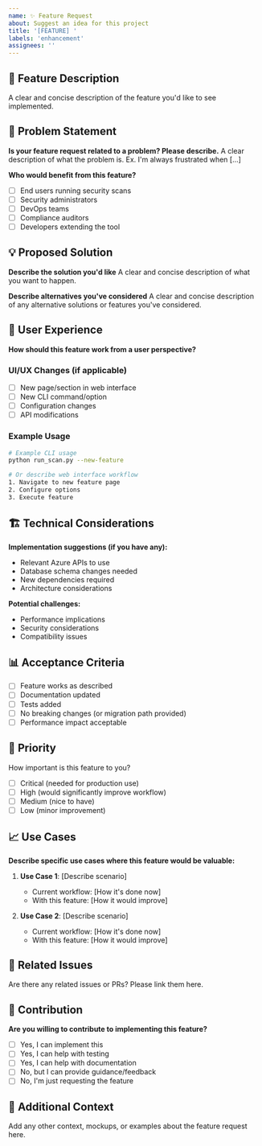 ```yaml
---
name: ✨ Feature Request
about: Suggest an idea for this project
title: '[FEATURE] '
labels: 'enhancement'
assignees: ''
---
```


## 🎯 Feature Description

A clear and concise description of the feature you'd like to see implemented.

## 🤔 Problem Statement

**Is your feature request related to a problem? Please describe.**
A clear description of what the problem is. Ex. I'm always frustrated when [...]

**Who would benefit from this feature?**
- [ ] End users running security scans
- [ ] Security administrators
- [ ] DevOps teams
- [ ] Compliance auditors
- [ ] Developers extending the tool

## 💡 Proposed Solution

**Describe the solution you'd like**
A clear and concise description of what you want to happen.

**Describe alternatives you've considered**
A clear and concise description of any alternative solutions or features you've considered.

## 🎨 User Experience

**How should this feature work from a user perspective?**

### UI/UX Changes (if applicable)
- [ ] New page/section in web interface
- [ ] New CLI command/option
- [ ] Configuration changes
- [ ] API modifications

### Example Usage
```bash
# Example CLI usage
python run_scan.py --new-feature

# Or describe web interface workflow
1. Navigate to new feature page
2. Configure options
3. Execute feature
```

## 🏗️ Technical Considerations

**Implementation suggestions (if you have any):**
- Relevant Azure APIs to use
- Database schema changes needed
- New dependencies required
- Architecture considerations

**Potential challenges:**
- Performance implications
- Security considerations
- Compatibility issues

## 📊 Acceptance Criteria

- [ ] Feature works as described
- [ ] Documentation updated
- [ ] Tests added
- [ ] No breaking changes (or migration path provided)
- [ ] Performance impact acceptable

## 🎯 Priority

How important is this feature to you?
- [ ] Critical (needed for production use)
- [ ] High (would significantly improve workflow)
- [ ] Medium (nice to have)
- [ ] Low (minor improvement)

## 📈 Use Cases

**Describe specific use cases where this feature would be valuable:**

1. **Use Case 1**: [Describe scenario]
   - Current workflow: [How it's done now]
   - With this feature: [How it would improve]

2. **Use Case 2**: [Describe scenario]
   - Current workflow: [How it's done now] 
   - With this feature: [How it would improve]

## 🔗 Related Issues

Are there any related issues or PRs? Please link them here.

## 🤝 Contribution

**Are you willing to contribute to implementing this feature?**
- [ ] Yes, I can implement this
- [ ] Yes, I can help with testing
- [ ] Yes, I can help with documentation
- [ ] No, but I can provide guidance/feedback
- [ ] No, I'm just requesting the feature

## 📄 Additional Context

Add any other context, mockups, or examples about the feature request here.